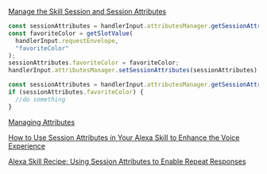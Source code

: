[Manage the Skill Session and Session Attributes](https://developer.amazon.com/en-US/docs/alexa/custom-skills/manage-skill-session-and-session-attributes.html)

```js
const sessionAttributes = handlerInput.attributesManager.getSessionAttributes();
const favoriteColor = getSlotValue(
  handlerInput.requestEnvelope,
  "favoriteColor"
);
sessionAttributes.favoriteColor = favoriteColor;
handlerInput.attributesManager.setSessionAttributes(sessionAttributes);

const sessionAttributes = handlerInput.attributesManager.getSessionAttributes();
if (sessionAttributes.favoriteColor) {
  //do something
}
```

[Managing Attributes](https://developer.amazon.com/en-US/docs/alexa/alexa-skills-kit-sdk-for-nodejs/manage-attributes.html)

[How to Use Session Attributes in Your Alexa Skill to Enhance the Voice Experience](https://developer.amazon.com/blogs/alexa/post/08edaa00-59e2-46b7-aace-4080f2a87450/using-session-attributes-in-your-alexa-skill-to-enhance-the-voice-experience)

[Alexa Skill Recipe: Using Session Attributes to Enable Repeat Responses](https://developer.amazon.com/blogs/alexa/post/2279543b-ed7b-48b4-a3aa-d273f7aab609/alexa-skill-recipe-using-session-attributes-to-enable-repeat-responses)

